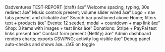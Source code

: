 ﻿Dadventures TEST-REPORT (draft)
âœ” Welcome spacing, typing, 30s redirect
âœ” Music controls present; volume slider wired
âœ” Logo + nav tabs present and clickable
âœ” Search bar positioned above Home; filters text + products
âœ” Events: 12 seeded; modal + countdown + map link
âœ” Shop: 3 items with images + test links
âœ” Donations: Stripe + PayPal test links present
âœ” Contact form present (Netlify)
âœ” Admin dashboard renders charts; exports CSV/PNG; activity log visible
âœ” Debug panel auto-checks and shows âœ…/âŒ on toggle
